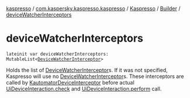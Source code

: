 [kaspresso](../../../index.md) / [com.kaspersky.kaspresso.kaspresso](../../index.md) / [Kaspresso](../index.md) / [Builder](index.md) / [deviceWatcherInterceptors](./device-watcher-interceptors.md)

# deviceWatcherInterceptors

`lateinit var deviceWatcherInterceptors: MutableList<`[`DeviceWatcherInterceptor`](../../../com.kaspersky.kaspresso.interceptors.watcher.kautomator/-device-watcher-interceptor.md)`>`

Holds the list of [DeviceWatcherInterceptor](../../../com.kaspersky.kaspresso.interceptors.watcher.kautomator/-device-watcher-interceptor.md)s.
If it was not specified, Kaspresso will use no [DeviceWatcherInterceptor](../../../com.kaspersky.kaspresso.interceptors.watcher.kautomator/-device-watcher-interceptor.md)s.
These interceptors are called by [KautomatorDeviceInterceptor](#)
before actual [UiDeviceInteraction.check](#) and [UiDeviceInteraction.perform](#) call.

